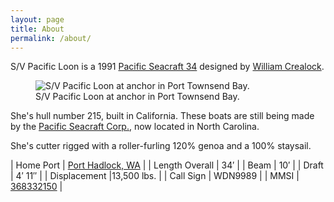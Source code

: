 ```yaml
---
layout: page
title: About
permalink: /about/
---
```


S/V Pacific Loon is a 1991 [Pacific Seacraft 34](https://sailboat.guide/pacific-seacraft/34/) designed by [William Crealock](https://en.wikipedia.org/wiki/W._I._B._Crealock).

<figure>
	<img title="S/V Pacific Loon" alt="S/V Pacific Loon at anchor in Port Townsend Bay." srcset="https://svpacificloon.imgix.net/IMG_5012.jpg?w=740&dpr=1 1x, https://svpacificloon.imgix.net/IMG_5012.jpg?w=740&dpr=2 2x, https://svpacificloon.imgix.net/IMG_5012.jpg?w=740&dpr=3 3x" src="https://svpacificloon.imgix.net/IMG_5012.jpg?w=740">
	<figcaption>S/V Pacific Loon at anchor in Port Townsend Bay.</figcaption>
</figure>

She's hull number 215, built in California. These boats are still being made by the [Pacific Seacraft Corp.](http://www.pacificseacraft.com/html/ps34.html), now located in North Carolina. 
 
She's cutter rigged with a roller-furling 120% genoa and a 100% staysail.

| Home Port | [Port Hadlock, WA](https://marinas.com/view/marina/95c674_Port_Hadlock_Marina_Port_Hadlock_WA_United_States) |
| Length Overall | 34&prime; |
| Beam | 10&prime; |
| Draft | 4&prime; 11&Prime; |
| Displacement |13,500 lbs. |
| Call Sign | WDN9989 |
| MMSI | [368332150](https://www.marinetraffic.com/en/ais/details/ships/shipid:8032892/mmsi:368332150/imo:0/vessel:PACIFIC_LOON) |
